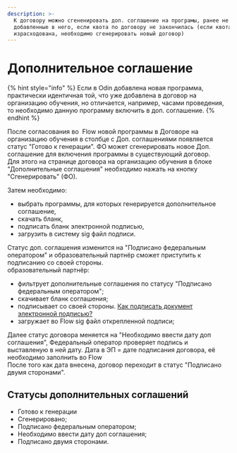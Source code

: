 ```yaml
---
description: >-
  К договору можно сгененировать доп. соглашение на програмы, ранее не
  добавленные в него, если квота по договору не закончилась (если квота
  израсходована, необходимо сгенерировать новый договор)
---
```


# Дополнительное соглашение

{% hint style="info" %}
Если в Odin добавлена новая программа, практически идентичная той, что уже добавлена в договор на организацию обучения, но отличается, например, часами проведения, то необходимо данную программу включить в доп. соглашение.
{% endhint %}

После согласования во  Flow новой программы в Договоре на организацию обучения в столбце с Доп. соглашениями появляется статус "Готово к генерации". ФО может сгенерировать новое Доп. соглашение для включения программы в существующий договор.\
Для этого на странице договора на организацию обучения в блоке  "Дополнительные соглашения" необходимо нажать на кнопку "Сгенерировать" (ФО).

Затем необходимо:

* выбрать программы, для которых генерируется дополнительное соглашение,
* скачать бланк,
* подписать бланк электронной подписью,
* загрузить в систему sig файл подписи.

Статус  доп. соглашения изменится на "Подписано федеральным оператором" и образовательный партнёр сможет приступить к подписанию со своей стороны.\
образовательный партнёр:

* фильтрует дополнительные соглашения по статусу "Подписано федеральным оператором";
* &#x20;скачивает бланк соглашения;
* &#x20;подписывает со своей стороны. [Как подписать документ электронной подписью?](../../scenarii/kak-podpisat-elektronnoi-podpisyu/)
* загружает во Flow sig файл открепленной подписи;

Далее статус договора меняется на "Необходимо ввести дату доп соглашения", Федеральный оператор проверяет подпись и выставленую в ней  дату. Дата в ЭП = дате подписания договора, её необходимо заполнить во Flow\
После того как дата внесена,  договор переходит в статус "Подписано двумя сторонами".

## Статусы дополнительных соглашений

* Готово к генерации
* Сгенерировано;
* Подписано федеральным оператором;
* Необходимо ввести дату доп соглашения;
* Подписано двумя сторонами.
